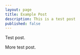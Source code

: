 ```yaml
---
layout: page
title: Example Post
description: This is a test post
published: false
---
```

Test post.

More test post.